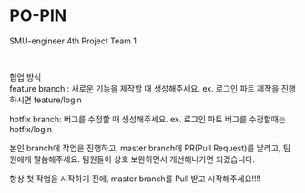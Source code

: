 # PO-PIN
<p>SMU-engineer 4th Project Team 1</p>
<br>

협업 방식
<br>
feature branch : 새로운 기능을 제작할 때 생성해주세요. 
ex. 로그인 파트 제작을 진행하시면 feature/login
<br>

hotfix branch: 버그를 수정할 때 생성해주세요. 
ex.  로그인 파트 버그를 수정할때는 hotfix/login
<br>

본인 branch에 작업을 진행하고, master branch에 PR(Pull Request)를 날리고, 팀원에게 말씀해주세요. 팀원들이 상호 보완하면서 개선해나가면 되겠습니다.
<br>

항상 첫 작업을 시작하기 전에, master branch를 Pull 받고 시작해주세요!!!!
